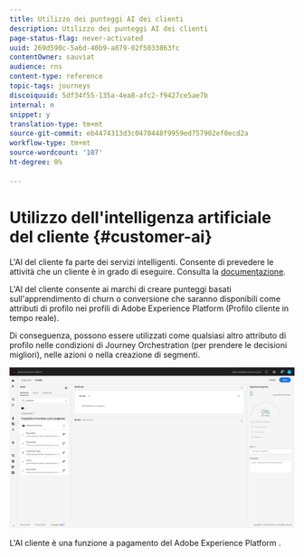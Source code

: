 ```yaml
---
title: Utilizzo dei punteggi AI dei clienti
description: Utilizzo dei punteggi AI dei clienti
page-status-flag: never-activated
uuid: 269d590c-5a6d-40b9-a879-02f5033863fc
contentOwner: sauviat
audience: rns
content-type: reference
topic-tags: journeys
discoiquuid: 5df34f55-135a-4ea8-afc2-f9427ce5ae7b
internal: n
snippet: y
translation-type: tm+mt
source-git-commit: eb4474313d3c0470448f9959ed757902ef0ecd2a
workflow-type: tm+mt
source-wordcount: '107'
ht-degree: 0%

---
```



# Utilizzo dell&#39;intelligenza artificiale del cliente {#customer-ai}

L&#39;AI del cliente fa parte dei servizi intelligenti. Consente di prevedere le attività che un cliente è in grado di eseguire. Consulta la [documentazione](https://docs.adobe.com/content/help/en/experience-platform/intelligent-services/customer-ai/overview.html).

L&#39;AI del cliente consente ai marchi di creare punteggi basati sull&#39;apprendimento di churn o conversione che saranno disponibili come attributi di profilo nei profili di Adobe Experience Platform  (Profilo cliente in tempo reale).

Di conseguenza, possono essere utilizzati come qualsiasi altro attributo di profilo nelle condizioni di Journey Orchestration (per prendere le decisioni migliori), nelle azioni o nella creazione di segmenti.

![](../assets/customer-ai.png)

L&#39;AI cliente è una funzione a pagamento del Adobe Experience Platform .


